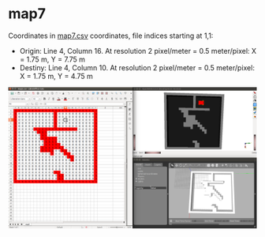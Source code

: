 # map7

Coordinates in [map7.csv](map7.csv) coordinates, file indices starting at 1,1:
- Origin: Line 4, Column 16. At resolution 2 pixel/meter = 0.5 meter/pixel: X = 1.75 m, Y = 7.75 m
- Destiny: Line 4, Column 10. At resolution 2 pixel/meter = 0.5 meter/pixel: X = 1.75 m, Y = 4.75 m

![map7.png](map7.png)
